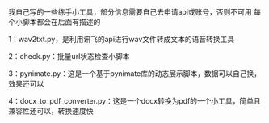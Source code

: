 我自己写的一些练手小工具，部分信息需要自己去申请api或账号，否则不可用
每个小脚本都会在后面有描述的


1：wav2txt.py，是利用讯飞的api进行wav文件转成文本的语音转换工具

2：check.py：批量url状态检查小脚本

3：pynimate.py：这是一个基于pynimate库的动态展示脚本，数据可以自己换，效果还可以

4：docx_to_pdf_converter.py：这是一个docx转换为pdf的一个小工具，简单且兼容性还可以，转换速度快
